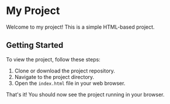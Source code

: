 # My Project

Welcome to my project! This is a simple HTML-based project.

## Getting Started

To view the project, follow these steps:

1. Clone or download the project repository.
2. Navigate to the project directory.
3. Open the `index.html` file in your web browser.

That's it! You should now see the project running in your browser.
